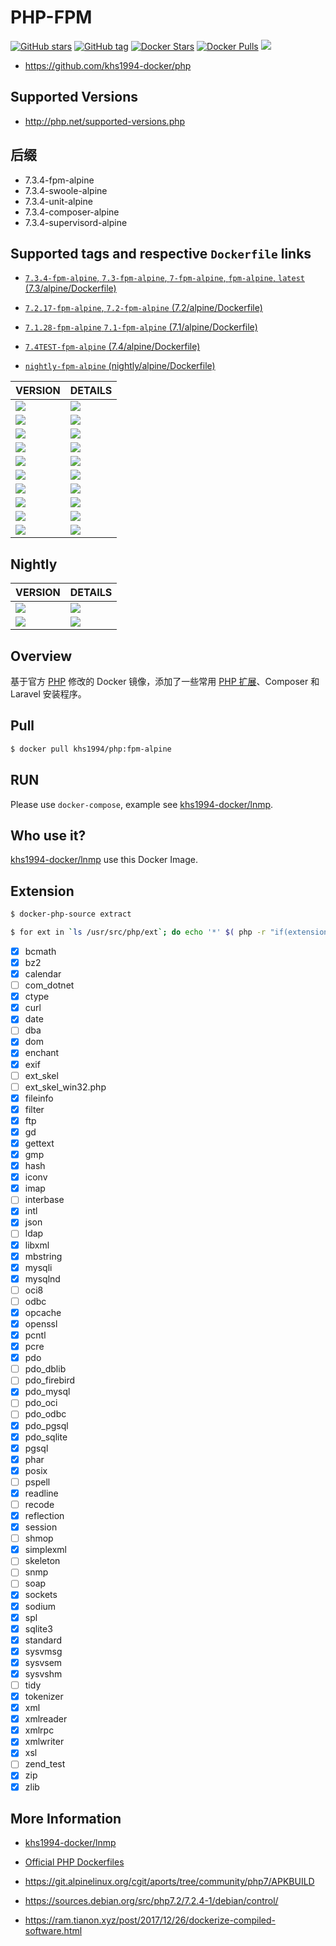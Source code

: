 # PHP-FPM

[![GitHub stars](https://img.shields.io/github/stars/khs1994-docker/php.svg?style=social&label=Stars)](https://github.com/khs1994-docker/php) [![GitHub tag](https://img.shields.io/github/tag/khs1994-docker/php.svg)](https://github.com/khs1994-docker/php) [![Docker Stars](https://img.shields.io/docker/stars/khs1994/php.svg)](https://store.docker.com/community/images/khs1994/php) [![Docker Pulls](https://img.shields.io/docker/pulls/khs1994/php.svg)](https://store.docker.com/community/images/khs1994/php) [![](https://images.microbadger.com/badges/image/khs1994/php.svg)](https://microbadger.com/images/khs1994/php "Get your own image badge on microbadger.com")

* https://github.com/khs1994-docker/php

## Supported Versions

* http://php.net/supported-versions.php

## 后缀

* 7.3.4-fpm-alpine
* 7.3.4-swoole-alpine
* 7.3.4-unit-alpine
* 7.3.4-composer-alpine
* 7.3.4-supervisord-alpine

## Supported tags and respective `Dockerfile` links

* [`7.3.4-fpm-alpine`, `7.3-fpm-alpine`, `7-fpm-alpine`, `fpm-alpine`, `latest` (7.3/alpine/Dockerfile)](https://github.com/khs1994-docker/php/blob/7.3.4/7.3/alpine/Dockerfile)

* [`7.2.17-fpm-alpine`, `7.2-fpm-alpine` (7.2/alpine/Dockerfile)](https://github.com/khs1994-docker/php/blob/7.3.4/7.2/alpine/Dockerfile)

* [`7.1.28-fpm-alpine` `7.1-fpm-alpine` (7.1/alpine/Dockerfile)](https://github.com/khs1994-docker/php/blob/7.3.4/7.1/alpine/Dockerfile)

* [`7.4TEST-fpm-alpine` (7.4/alpine/Dockerfile)](https://github.com/khs1994-docker/php/blob/7.3.4/7.4/alpine/Dockerfile)

* [`nightly-fpm-alpine` (nightly/alpine/Dockerfile)](https://github.com/khs1994-docker/php/blob/7.3.4/nightly/alpine/Dockerfile)

| VERSION     | DETAILS     |
| :------------- | :------------- |
| [![](https://images.microbadger.com/badges/version/library/php:5.6.40-fpm-alpine.svg)](https://microbadger.com/images/library/php:5.6.40-fpm-alpine "Get your own version badge on microbadger.com")       | [![](https://images.microbadger.com/badges/image/library/php:5.6.40-fpm-alpine.svg)](https://microbadger.com/images/library/php:5.6.40-fpm-alpine "Get your own image badge on microbadger.com")       |
| [![](https://images.microbadger.com/badges/version/khs1994/php:5.6.40-fpm-alpine.svg)](https://microbadger.com/images/khs1994/php:5.6.40-fpm-alpine "Get your own version badge on microbadger.com")       | [![](https://images.microbadger.com/badges/image/khs1994/php:5.6.40-fpm-alpine.svg)](https://microbadger.com/images/khs1994/php:5.6.40-fpm-alpine "Get your own image badge on microbadger.com")       |
| [![](https://images.microbadger.com/badges/version/library/php:7.0.33-fpm-alpine.svg)](https://microbadger.com/images/library/php:7.0.33-fpm-alpine "Get your own version badge on microbadger.com")       | [![](https://images.microbadger.com/badges/image/library/php:7.0.33-fpm-alpine.svg)](https://microbadger.com/images/library/php:7.0.33-fpm-alpine "Get your own image badge on microbadger.com")       |
| [![](https://images.microbadger.com/badges/version/khs1994/php:7.0.33-fpm-alpine.svg)](https://microbadger.com/images/khs1994/php:7.0.33-fpm-alpine "Get your own version badge on microbadger.com")       | [![](https://images.microbadger.com/badges/image/khs1994/php:7.0.33-fpm-alpine.svg)](https://microbadger.com/images/khs1994/php:7.0.33-fpm-alpine "Get your own image badge on microbadger.com")       |
| [![](https://images.microbadger.com/badges/version/library/php:7.1.28-fpm-alpine.svg)](https://microbadger.com/images/library/php:7.1.28-fpm-alpine "Get your own version badge on microbadger.com")       | [![](https://images.microbadger.com/badges/image/library/php:7.1.28-fpm-alpine.svg)](https://microbadger.com/images/library/php:7.1.28-fpm-alpine "Get your own image badge on microbadger.com")       |
| [![](https://images.microbadger.com/badges/version/khs1994/php:7.1.28-fpm-alpine.svg)](https://microbadger.com/images/khs1994/php:7.1.28-fpm-alpine "Get your own version badge on microbadger.com")       | [![](https://images.microbadger.com/badges/image/khs1994/php:7.1.28-fpm-alpine.svg)](https://microbadger.com/images/khs1994/php:7.1.28-fpm-alpine "Get your own image badge on microbadger.com")       |
| [![](https://images.microbadger.com/badges/version/library/php:7.2.17-fpm-alpine.svg)](https://microbadger.com/images/library/php:7.2.17-fpm-alpine "Get your own version badge on microbadger.com")       | [![](https://images.microbadger.com/badges/image/library/php:7.2.17-fpm-alpine.svg)](https://microbadger.com/images/library/php:7.2.17-fpm-alpine "Get your own image badge on microbadger.com")       |
| [![](https://images.microbadger.com/badges/version/khs1994/php:7.2.17-fpm-alpine.svg)](https://microbadger.com/images/khs1994/php:7.2.17-fpm-alpine "Get your own version badge on microbadger.com")       | [![](https://images.microbadger.com/badges/image/khs1994/php:7.2.17-fpm-alpine.svg)](https://microbadger.com/images/khs1994/php:7.2.17-fpm-alpine "Get your own image badge on microbadger.com")       |
| [![](https://images.microbadger.com/badges/version/library/php:7.3.4-fpm-alpine.svg)](https://microbadger.com/images/library/php:7.3.4-fpm-alpine "Get your own version badge on microbadger.com")       | [![](https://images.microbadger.com/badges/image/library/php:7.3.4-fpm-alpine.svg)](https://microbadger.com/images/library/php:7.3.4-fpm-alpine "Get your own image badge on microbadger.com")       |
| [![](https://images.microbadger.com/badges/version/khs1994/php:7.3.4-fpm-alpine.svg)](https://microbadger.com/images/khs1994/php:7.3.4-fpm-alpine "Get your own version badge on microbadger.com")       | [![](https://images.microbadger.com/badges/image/khs1994/php:7.3.4-fpm-alpine.svg)](https://microbadger.com/images/khs1994/php:7.3.4-fpm-alpine "Get your own image badge on microbadger.com")       |

## Nightly

| VERSION     | DETAILS     |
| :------------- | :------------- |
| [![](https://images.microbadger.com/badges/version/khs1994/php:7.4TEST-fpm-alpine.svg)](https://microbadger.com/images/khs1994/php:7.4TEST-fpm-alpine "Get your own version badge on microbadger.com")       | [![](https://images.microbadger.com/badges/image/khs1994/php:7.4TEST-fpm-alpine.svg)](https://microbadger.com/images/khs1994/php:7.4TEST-fpm-alpine "Get your own image badge on microbadger.com")       |
| [![](https://images.microbadger.com/badges/version/khs1994/php:nightly-fpm-alpine.svg)](https://microbadger.com/images/khs1994/php:nightly-fpm-alpine "Get your own version badge on microbadger.com")       | [![](https://images.microbadger.com/badges/image/khs1994/php:nightly-fpm-alpine.svg)](https://microbadger.com/images/khs1994/php:nightly-fpm-alpine "Get your own image badge on microbadger.com")       |

## Overview

基于官方 [PHP](https://github.com/docker-library/docs/tree/master/php) 修改的 Docker 镜像，添加了一些常用 [PHP 扩展](https://github.com/khs1994-docker/lnmp/blob/master/docs/php.md)、Composer 和 Laravel 安装程序。

## Pull

```bash
$ docker pull khs1994/php:fpm-alpine
```

## RUN

Please use `docker-compose`, example see [khs1994-docker/lnmp](https://github.com/khs1994-docker/lnmp/blob/master/docker-compose.yml).

## Who use it?

[khs1994-docker/lnmp](https://github.com/khs1994-docker/lnmp) use this Docker Image.

## Extension

```bash
$ docker-php-source extract

$ for ext in `ls /usr/src/php/ext`; do echo '*' $( php -r "if(extension_loaded('$ext')){echo '[x] $ext';}else{echo '[ ] $ext';}" ); done
```

* [x] bcmath
* [x] bz2
* [x] calendar
* [ ] com_dotnet
* [x] ctype
* [x] curl
* [x] date
* [ ] dba
* [x] dom
* [x] enchant
* [x] exif
* [ ] ext_skel
* [ ] ext_skel_win32.php
* [x] fileinfo
* [x] filter
* [x] ftp
* [x] gd
* [x] gettext
* [x] gmp
* [x] hash
* [x] iconv
* [x] imap
* [ ] interbase
* [x] intl
* [x] json
* [ ] ldap
* [x] libxml
* [x] mbstring
* [x] mysqli
* [x] mysqlnd
* [ ] oci8
* [ ] odbc
* [x] opcache
* [x] openssl
* [x] pcntl
* [x] pcre
* [x] pdo
* [ ] pdo_dblib
* [ ] pdo_firebird
* [x] pdo_mysql
* [ ] pdo_oci
* [ ] pdo_odbc
* [x] pdo_pgsql
* [x] pdo_sqlite
* [x] pgsql
* [x] phar
* [x] posix
* [ ] pspell
* [x] readline
* [ ] recode
* [x] reflection
* [x] session
* [ ] shmop
* [x] simplexml
* [ ] skeleton
* [ ] snmp
* [ ] soap
* [x] sockets
* [x] sodium
* [x] spl
* [x] sqlite3
* [x] standard
* [x] sysvmsg
* [x] sysvsem
* [x] sysvshm
* [ ] tidy
* [x] tokenizer
* [x] xml
* [x] xmlreader
* [x] xmlrpc
* [x] xmlwriter
* [x] xsl
* [ ] zend_test
* [x] zip
* [x] zlib

## More Information

* [khs1994-docker/lnmp](https://github.com/khs1994-docker/lnmp)

* [Official PHP Dockerfiles](https://github.com/docker-library/php)

* https://git.alpinelinux.org/cgit/aports/tree/community/php7/APKBUILD

* https://sources.debian.org/src/php7.2/7.2.4-1/debian/control/

* https://ram.tianon.xyz/post/2017/12/26/dockerize-compiled-software.html
